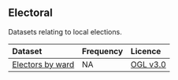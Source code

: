 ## Electoral

Datasets relating to local elections.

|Dataset |Frequency |Licence |
|:--- |:--- |:--- |
|[Electors by ward](electors_by_ward) |NA |[OGL v3.0](http://www.nationalarchives.gov.uk/doc/open-government-licence/version/3/) |
